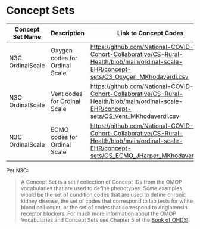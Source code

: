 
# Concept Sets  
| Concept   Set Name                                           | Description                                                                                                                                                                  | Link to Concept Codes                                                                                                                                                                        | Codeset ID-Year       | N3C Author      |
|--------------------------------------------------------------|------------------------------------------------------------------------------------------------------------------------------------------------------------------------------|----------------------------------------------------------------------------------------------------------------------------------------------------------------------------------------------|------------------|-----------------|
|        N3C   OrdinalScale                      | Oxygen codes for Ordinal Scale                                                                                                                              | https://github.com/National-COVID-Cohort-Collaborative/CS-Rural-Health/blob/main/ordinal-scale-EHR/concept-sets/OS_Oxygen_MKhodaverdi.csv                      |  2021        | Maryam Khodaverdi   |
|        N3C OrdinalScale                | Vent codes for Ordinal Scale                                                                                                                                               | https://github.com/National-COVID-Cohort-Collaborative/CS-Rural-Health/blob/main/ordinal-scale-EHR/concept-sets/OS_Vent_MKhodaverdi.csv    |  2021         |Maryam Khodaverdi   |
|        N3C   OrdinalScale                      | ECMO codes for Ordinal Scale                                                                                                                              | https://github.com/National-COVID-Cohort-Collaborative/CS-Rural-Health/blob/main/ordinal-scale-EHR/concept-sets/OS_ECMO_JHarper_MKhodaverdi.csv                      |  2021        | Jeremy Harper-Maryam Khodaverdi   |


Per N3C: 
> A Concept Set is a set / collection of Concept IDs from the OMOP vocabularies that are used to define phenotypes. Some examples would be the set of condition codes that are used to define chronic kidney disease, the set of codes that correspond to lab tests for white blood cell count, or the set of codes that correspond to Angiotensin receptor blockers. For much more information about the OMOP Vocabularies and Concept Sets see Chapter 5 of the [Book of OHDSI](https://ohdsi.github.io/TheBookOfOhdsi/index.html).
